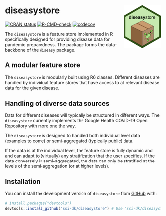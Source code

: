 # diseasystore <img src="man/figures/logo.png" align="right" height="138" />
[![CRAN status](https://www.r-pkg.org/badges/version/diseasystore)](https://CRAN.R-project.org/package=diseasystore)
[![R-CMD-check](https://github.com/ssi-dk/diseasystore/actions/workflows/R-CMD-check.yaml/badge.svg)](https://github.com/ssi-dk/diseasystore/actions/workflows/R-CMD-check.yaml)
[![codecov](https://codecov.io/gh/ssi-dk/diseasystore/branch/main/graph/badge.svg?token=ZAUHJPQ28D)](https://codecov.io/gh/ssi-dk/diseasystore)

The `diseasystore` is a feature store implemented in R specifically designed for providing disease data for pandemic preparedness.
The package forms the data-backbone of the `diseasy` package.
## A modular feature store
The `diseasystore` is modularly built using R6 classes.
Different diseases are handled by individual feature stores that have access to all relevant disease data for the given disease.

## Handling of diverse data sources
Data for different diseases will typically be structured in different ways. The `diseasystore` currently implements the Google Health COVID-19 Open Repository with more one the way.

The `diseasystore` is designed to handled both individual level data (examples to come) or semi-aggregated (typically public) data.

If the data is at the individual level, the feature store is fully dynamic and  and can adapt to (virtually) any stratification that the user specifies.
If the data conversely is semi-aggregated, the data can only be stratified at the levels of the semi-aggregation (or at higher levels).

## Installation

You can install the development version of `diseasystore` from [GitHub](https://github.com/) with:

``` r
# install.packages("devtools")
devtools::install_github("ssi-dk/diseasystore") # Use "ssi-dk/diseasystore@*release" to install the latest release version
```
